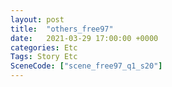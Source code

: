 ```yaml
---
layout: post
title:  "others_free97"
date:   2021-03-29 17:00:00 +0000
categories: Etc
Tags: Story Etc
SceneCode: ["scene_free97_q1_s20"]
---
```

